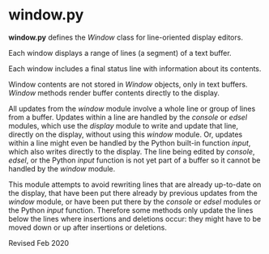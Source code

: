 
window.py
=========

**window.py** defines the *Window* class for line-oriented display editors.

Each window displays a range of lines (a segment) of a text buffer.

Each window includes a final status line with information about its contents.

Window contents are not stored in *Window* objects, only in text buffers.
*Window* methods render buffer contents directly to the display.

All updates from the *window* module
involve a whole line or group of lines from a buffer.
Updates within a line are handled by the *console* or *edsel* modules,
which use the *display* module to write and update that line,
directly on the display, without using this *window* module.
Or, updates within a line might even be handled by the Python
built-in function *input*, which also writes directly to the display.
The line being edited by *console*, *edsel*, or the Python *input* function 
is not yet part of a buffer so it cannot be handled by the *window* module.

This module attempts to avoid rewriting lines that are already
up-to-date on the display, that have been put there already by
previous updates from the *window* module, or have been put there by the
*console* or *edsel* modules or the Python *input* function.  Therefore some
methods only update the lines below the lines where insertions and
deletions occur: they might have to be moved down or up after
insertions or deletions.

Revised Feb 2020
